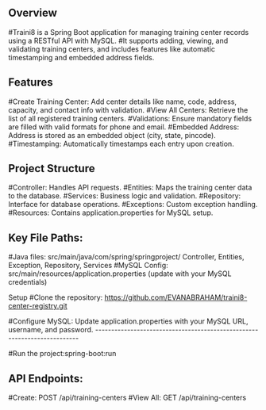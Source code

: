 Overview
---------

#Traini8 is a Spring Boot application for managing training center records using a RESTful API with MySQL. 
#It supports adding, viewing, and validating training centers, and includes features like automatic timestamping and embedded address fields.

Features
--------
#Create Training Center: Add center details like name, code, address, capacity, and contact info with validation.
#View All Centers: Retrieve the list of all registered training centers.
#Validations: Ensure mandatory fields are filled with valid formats for phone and email.
#Embedded Address: Address is stored as an embedded object (city, state, pincode).
#Timestamping: Automatically timestamps each entry upon creation.

Project Structure
-----------------
#Controller: Handles API requests.
#Entities: Maps the training center data to the database.
#Services: Business logic and validation.
#Repository: Interface for database operations.
#Exceptions: Custom exception handling.
#Resources: Contains application.properties for MySQL setup.

Key File Paths:
---------------
#Java files: src/main/java/com/spring/springproject/
Controller, Entities, Exception, Repository, Services
#MySQL Config: src/main/resources/application.properties (update with your MySQL credentials)


Setup
#Clone the repository: https://github.com/EVANABRAHAM/traini8-center-registry.git

#Configure MySQL: Update application.properties with your MySQL URL, username, and password.
                  -------------------------------------------------------------------------

#Run the project:spring-boot:run

API Endpoints:
--------------
#Create: POST /api/training-centers
#View All: GET /api/training-centers
